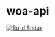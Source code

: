 # woa-api

[![Build Status](https://travis-ci.org/crixo/woa-api.svg?branch=master)](https://travis-ci.org/crixo/woa-api)